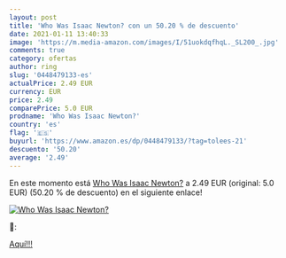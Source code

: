```yaml
---
layout: post
title: 'Who Was Isaac Newton? con un 50.20 % de descuento'
date: 2021-01-11 13:40:33
image: 'https://m.media-amazon.com/images/I/51uokdqfhqL._SL200_.jpg'
comments: true
category: ofertas
author: ring
slug: '0448479133-es'
actualPrice: 2.49 EUR
currency: EUR
price: 2.49
comparePrice: 5.0 EUR
prodname: 'Who Was Isaac Newton?'
country: 'es'
flag: '🇪🇸'
buyurl: 'https://www.amazon.es/dp/0448479133/?tag=tolees-21'
descuento: '50.20'
average: '2.49'
---
```


En este momento está [Who Was Isaac Newton?](https://www.amazon.es/dp/0448479133/?tag=tolees-21) a 2.49 EUR (original: 5.0 EUR) (50.20 %  de descuento) en el siguiente enlace!

[![Who Was Isaac Newton?](https://m.media-amazon.com/images/I/51uokdqfhqL._SL200_.jpg)](https://www.amazon.es/dp/0448479133/?tag=tolees-21)

🔎:


[Aquí!!!](https://www.amazon.es/dp/0448479133/?tag=tolees-21)
